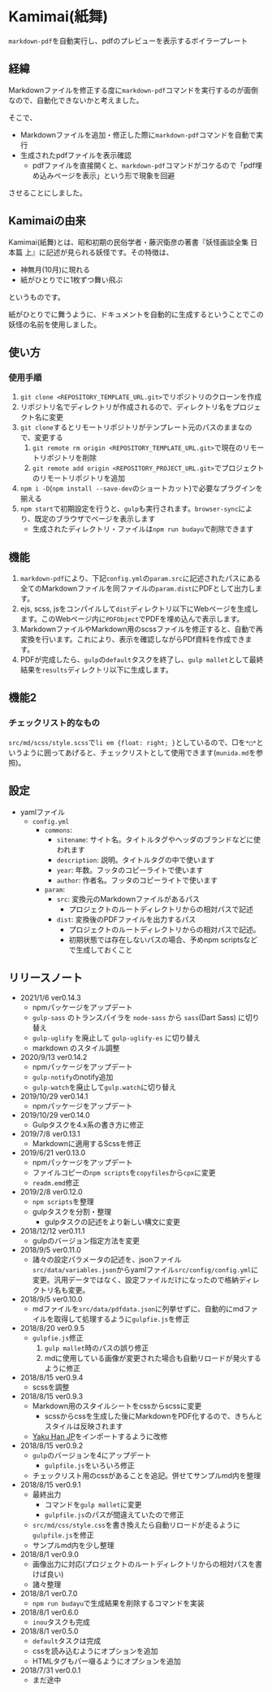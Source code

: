 # Kamimai(紙舞)

`markdown-pdf`を自動実行し、pdfのプレビューを表示するボイラープレート

## 経緯

Markdownファイルを修正する度に`markdown-pdf`コマンドを実行するのが面倒なので、自動化できないかと考えました。

そこで、

- Markdownファイルを追加・修正した際に`markdown-pdf`コマンドを自動で実行
- 生成されたpdfファイルを表示確認
    - pdfファイルを直接開くと、`markdown-pdf`コマンドがコケるので「pdf埋め込みページを表示」という形で現象を回避

させることにしました。

## Kamimaiの由来

Kamimai(紙舞)とは、昭和初期の民俗学者・藤沢衛彦の著書『妖怪画談全集 日本篇 上』に記述が見られる妖怪です。その特徴は、

- 神無月(10月)に現れる
- 紙がひとりでに1枚ずつ舞い飛ぶ

というものです。

紙がひとりでに舞うように、ドキュメントを自動的に生成するということでこの妖怪の名前を使用しました。

## 使い方

### 使用手順

1. `git clone <REPOSITORY_TEMPLATE_URL.git>`でリポジトリのクローンを作成
2. リポジトリ名でディレクトリが作成されるので、ディレクトリ名をプロジェクト名に変更
3. `git clone`するとリモートリポジトリがテンプレート元のパスのままなので、変更する
    1. `git remote rm origin <REPOSITORY_TEMPLATE_URL.git>`で現在のリモートリポジトリを削除
    2. `git remote add origin <REPOSITORY_PROJECT_URL.git>`でプロジェクトのリモートリポジトリを追加
4. `npm i -D`(`npm install --save-dev`のショートカット)で必要なプラグインを揃える
5. `npm start`で初期設定を行うと、`gulp`も実行されます。`browser-sync`により、既定のブラウザでページを表示します
    - 生成されたディレクトリ・ファイルは`npm run budayu`で削除できます

<!-- 意図的な改ページ -->
<div class="p-break"></div>

## 機能

1. `markdown-pdf`により、下記`config.yml`の`param.src`に記述されたパスにある全てのMarkdownファイルを同ファイルの`param.dist`にPDFとして出力します。
2. ejs, scss, jsをコンパイルして`dist`ディレクトリ以下にWebページを生成します。このWebページ内に`PDFObject`でPDFを埋め込んで表示します。
3. MarkdownファイルやMarkdown用のscssファイルを修正すると、自動で再変換を行います。これにより、表示を確認しながらPDf資料を作成できます。
4. PDFが完成したら、`gulp`の`default`タスクを終了し、`gulp mallet`として最終結果を`results`ディレクトリ以下に生成します。

## 機能2

### チェックリスト的なもの

`src/md/scss/style.scss`で`li em {float: right; }`としているので、□を`*□*`というように囲ってあげると、チェックリストとして使用できます(`munida.md`を参照)。


## 設定

- yamlファイル
    - `config.yml`
        - `commons`:
            - `sitename`: サイト名。タイトルタグやヘッダのブランドなどに使われます
            - `description`: 説明。タイトルタグの中で使います
            - `year`: 年数。フッタのコピーライトで使います
            - `author`: 作者名。フッタのコピーライトで使います
        - `param`:
            - `src`: 変換元のMarkdownファイルがあるパス
                - プロジェクトのルートディレクトリからの相対パスで記述
            - `dist`:  変換後のPDFファイルを出力するパス
                - プロジェクトのルートディレクトリからの相対パスで記述。
                - 初期状態では存在しないパスの場合、予めnpm scriptsなどで生成しておくこと

<!-- 意図的な改ページ -->
<div class="p-break"></div>

## リリースノート

- 2021/1/6 ver0.14.3
    - npmパッケージをアップデート
    - `gulp-sass` のトランスパイラを `node-sass` から `sass`(Dart Sass) に切り替え
    - `gulp-uglify` を廃止して `gulp-uglify-es` に切り替え
    - markdown のスタイル調整
- 2020/9/13 ver0.14.2
    - npmパッケージをアップデート
    - `gulp-notify`のnotify追加
    - `gulp-watch`を廃止して`gulp.watch`に切り替え
- 2019/10/29 ver0.14.1
    - npmパッケージをアップデート
- 2019/10/29 ver0.14.0
    - Gulpタスクを4.x系の書き方に修正
- 2019/7/8 ver0.13.1
    - Markdownに適用するScssを修正
- 2019/6/21 ver0.13.0
    - npmパッケージをアップデート
    - ファイルコピーの`npm scripts`を`copyfiles`から`cpx`に変更
    - `readm.emd`修正
- 2019/2/8 ver0.12.0
    - `npm scripts`を整理
    - gulpタスクを分割・整理
        - gulpタスクの記述をより新しい構文に変更
- 2018/12/12 ver0.11.1
    - gulpのバージョン指定方法を変更
- 2018/9/5 ver0.11.0
    - 諸々の設定パラメータの記述を、jsonファイル`src/data/variables.json`からyamlファイル`src/config/config.yml`に変更。汎用データではなく、設定ファイルだけになったので格納ディレクトリ名も変更。
- 2018/9/5 ver0.10.0
    - mdファイルを`src/data/pdfdata.json`に列挙せずに、自動的にmdファイルを取得して処理するように`gulpfie.js`を修正
- 2018/8/20 ver0.9.5
    - `gulpfie.js`修正
        1. `gulp mallet`時のパスの誤り修正
        2. mdに使用している画像が変更された場合も自動リロードが発火するように修正
- 2018/8/15 ver0.9.4
    - scssを調整
- 2018/8/15 ver0.9.3
    - Markdown用のスタイルシートをcssからscssに変更
        - scssからcssを生成した後にMarkdownをPDF化するので、きちんとスタイルは反映されます
    - [Yaku Han JP](https://qrac.github.io/yakuhanjp/)をインポートするように改修
- 2018/8/15 ver0.9.2
    - `gulp`のバージョンを4にアップデート
        - `gulpfile.js`をいろいろ修正
    - チェックリスト用のcssがあることを追記。併せてサンプルmd内を整理
- 2018/8/15 ver0.9.1
    - 最終出力
        - コマンドを`gulp mallet`に変更
        - `gulpfile.js`のパスが間違えていたので修正
    - `src/md/css/style.css`を書き換えたら自動リロードが走るように`gulpfile.js`を修正
    - サンプルmd内を少し整理
- 2018/8/1 ver0.9.0
    - 画像出力に対応(プロジェクトのルートディレクトリからの相対パスを書けば良い)
    - 諸々整理
- 2018/8/1 ver0.7.0
    - `npm run budayu`で生成結果を削除するコマンドを実装
- 2018/8/1 ver0.6.0
    - `inou`タスクも完成
- 2018/8/1 ver0.5.0
    - `default`タスクは完成
    - cssを読み込むようにオプションを追加
    - HTMLタグもパー啜るようにオプションを追加
- 2018/7/31 ver0.0.1
    - まだ途中
